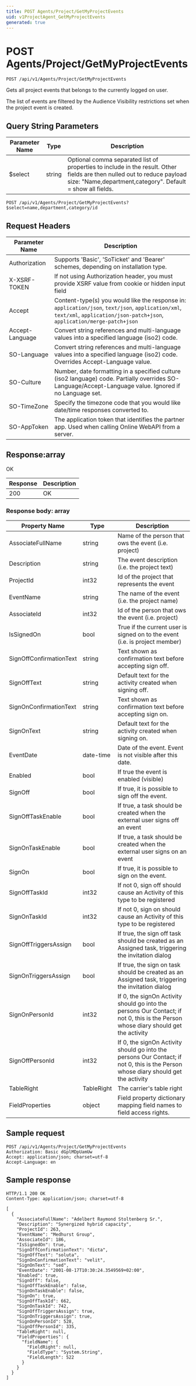 ```yaml
---
title: POST Agents/Project/GetMyProjectEvents
uid: v1ProjectAgent_GetMyProjectEvents
generated: true
---
```


# POST Agents/Project/GetMyProjectEvents

```http
POST /api/v1/Agents/Project/GetMyProjectEvents
```

Gets all project events that belongs to the currently logged on user.


The list of events are filtered by the Audience Visibility restrictions set when the project event is created.






## Query String Parameters

| Parameter Name | Type |  Description |
|----------------|------|--------------|
| $select | string |  Optional comma separated list of properties to include in the result. Other fields are then nulled out to reduce payload size: "Name,department,category". Default = show all fields. |

```http
POST /api/v1/Agents/Project/GetMyProjectEvents?$select=name,department,category/id
```


## Request Headers

| Parameter Name | Description |
|----------------|-------------|
| Authorization  | Supports 'Basic', 'SoTicket' and 'Bearer' schemes, depending on installation type. |
| X-XSRF-TOKEN   | If not using Authorization header, you must provide XSRF value from cookie or hidden input field |
| Accept         | Content-type(s) you would like the response in: `application/json`, `text/json`, `application/xml`, `text/xml`, `application/json-patch+json`, `application/merge-patch+json` |
| Accept-Language | Convert string references and multi-language values into a specified language (iso2) code. |
| SO-Language | Convert string references and multi-language values into a specified language (iso2) code. Overrides Accept-Language value. |
| SO-Culture | Number, date formatting in a specified culture (iso2 language) code. Partially overrides SO-Language/Accept-Language value. Ignored if no Language set. |
| SO-TimeZone | Specify the timezone code that you would like date/time responses converted to. |
| SO-AppToken | The application token that identifies the partner app. Used when calling Online WebAPI from a server. |


## Response:array

OK

| Response | Description |
|----------------|-------------|
| 200 | OK |

### Response body: array

| Property Name | Type |  Description |
|----------------|------|--------------|
| AssociateFullName | string | Name of the person that ows the event (i.e. project) |
| Description | string | The event description (i.e. the project text) |
| ProjectId | int32 | Id of the project that represents the event |
| EventName | string | The name of the event (i.e. the project name) |
| AssociateId | int32 | Id of the person that ows the event (i.e. project) |
| IsSignedOn | bool | True if the current user is signed on to the event (i.e. is project member) |
| SignOffConfirmationText | string | Text shown as confirmation text before accepting sign off. |
| SignOffText | string | Default text for the activity created when signing off. |
| SignOnConfirmationText | string | Text shown as confirmation text before accepting sign on. |
| SignOnText | string | Default text for the activity created when signing on. |
| EventDate | date-time | Date of the event. Event is not visible after this date. |
| Enabled | bool | If true the event is enabled (visible) |
| SignOff | bool | If true, it is possible to sign off the event. |
| SignOffTaskEnable | bool | If true, a task should be created when the external user signs off an event |
| SignOnTaskEnable | bool | If true, a task should be created when the external user signs on an event |
| SignOn | bool | If true, it is possible to sign on the event. |
| SignOffTaskId | int32 | If not 0, sign off should cause an Activity of this type to be registered |
| SignOnTaskId | int32 | If not 0, sign on should cause an Activity of this type to be registered |
| SignOffTriggersAssign | bool | If true, the sign off task should be created as an Assigned task, triggering the invitation dialog |
| SignOnTriggersAssign | bool | If true, the sign on task should be created as an Assigned task, triggering the invitation dialog |
| SignOnPersonId | int32 | If 0, the signOn Activity should go into the persons Our Contact; if not 0, this is the Person whose diary should get the activity |
| SignOffPersonId | int32 | If 0, the signOn Activity should go into the persons Our Contact; if not 0, this is the Person whose diary should get the activity |
| TableRight | TableRight | The carrier's table right |
| FieldProperties | object | Field property dictionary mapping field names to field access rights. |

## Sample request

```http!
POST /api/v1/Agents/Project/GetMyProjectEvents
Authorization: Basic dGplMDpUamUw
Accept: application/json; charset=utf-8
Accept-Language: en
```

## Sample response

```http_
HTTP/1.1 200 OK
Content-Type: application/json; charset=utf-8

[
  {
    "AssociateFullName": "Adelbert Raymond Stoltenberg Sr.",
    "Description": "Synergized hybrid capacity",
    "ProjectId": 263,
    "EventName": "Medhurst Group",
    "AssociateId": 186,
    "IsSignedOn": true,
    "SignOffConfirmationText": "dicta",
    "SignOffText": "soluta",
    "SignOnConfirmationText": "velit",
    "SignOnText": "sed",
    "EventDate": "2001-08-17T10:30:24.3549569+02:00",
    "Enabled": true,
    "SignOff": false,
    "SignOffTaskEnable": false,
    "SignOnTaskEnable": false,
    "SignOn": true,
    "SignOffTaskId": 662,
    "SignOnTaskId": 742,
    "SignOffTriggersAssign": true,
    "SignOnTriggersAssign": true,
    "SignOnPersonId": 528,
    "SignOffPersonId": 335,
    "TableRight": null,
    "FieldProperties": {
      "fieldName": {
        "FieldRight": null,
        "FieldType": "System.String",
        "FieldLength": 522
      }
    }
  }
]
```